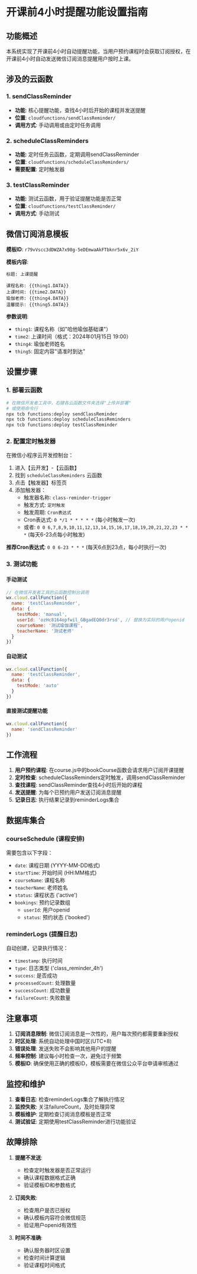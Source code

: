 # 开课前4小时提醒功能设置指南

## 功能概述

本系统实现了开课前4小时自动提醒功能，当用户预约课程时会获取订阅授权，在开课前4小时自动发送微信订阅消息提醒用户按时上课。

## 涉及的云函数

### 1. sendClassReminder
- **功能**: 核心提醒功能，查找4小时后开始的课程并发送提醒
- **位置**: `cloudfunctions/sendClassReminder/`
- **调用方式**: 手动调用或由定时任务调用

### 2. scheduleClassReminders  
- **功能**: 定时任务云函数，定期调用sendClassReminder
- **位置**: `cloudfunctions/scheduleClassReminders/`
- **需要配置**: 定时触发器

### 3. testClassReminder
- **功能**: 测试云函数，用于验证提醒功能是否正常
- **位置**: `cloudfunctions/testClassReminder/`
- **调用方式**: 手动测试

## 微信订阅消息模板

**模板ID**: `r79vVscc3dDWZA7x98g-5eDEmwaAkFTbknr5x6v_2iY`

**模板内容**:
```
标题: 上课提醒

课程名称: {{thing1.DATA}}
上课时间: {{time2.DATA}}  
瑜伽老师: {{thing4.DATA}}
温馨提示: {{thing5.DATA}}
```

**参数说明**:
- `thing1`: 课程名称（如"哈他瑜伽基础课"）
- `time2`: 上课时间（格式：2024年01月15日 19:00）
- `thing4`: 瑜伽老师姓名
- `thing5`: 固定内容"请准时到达"

## 设置步骤

### 1. 部署云函数

```bash
# 在微信开发者工具中，右键各云函数文件夹选择"上传并部署"
# 或使用命令行
npx tcb functions:deploy sendClassReminder
npx tcb functions:deploy scheduleClassReminders  
npx tcb functions:deploy testClassReminder
```

### 2. 配置定时触发器

在微信小程序云开发控制台：

1. 进入【云开发】-【云函数】
2. 找到 `scheduleClassReminders` 云函数
3. 点击【触发器】标签页
4. 添加触发器：
   - 触发器名称: `class-reminder-trigger`
   - 触发方式: `定时触发`
   - 触发周期: `Cron表达式`
   - Cron表达式: `0 */1 * * * * *` (每小时触发一次)
   - 或者: `0 0 6,7,8,9,10,11,12,13,14,15,16,17,18,19,20,21,22,23 * * *` (每天6-23点每小时触发)

**推荐Cron表达式**: `0 0 6-23 * * *` (每天6点到23点，每小时执行一次)

### 3. 测试功能

#### 手动测试
```javascript
// 在微信开发者工具的云函数控制台调用
wx.cloud.callFunction({
  name: 'testClassReminder',
  data: {
    testMode: 'manual',
    userId: 'ozHc8164opfwil_GBgadEQ0dr3rsd', // 替换为实际的用户openid
    courseName: '测试瑜伽课程',
    teacherName: '测试老师'
  }
})
```

#### 自动测试
```javascript
wx.cloud.callFunction({
  name: 'testClassReminder',
  data: {
    testMode: 'auto'
  }
})
```

#### 直接测试提醒功能
```javascript
wx.cloud.callFunction({
  name: 'sendClassReminder'
})
```

## 工作流程

1. **用户预约课程**: 在course.js中的bookCourse函数会请求用户订阅开课提醒
2. **定时检查**: scheduleClassReminders定时触发，调用sendClassReminder
3. **查找课程**: sendClassReminder查找4小时后开始的课程
4. **发送提醒**: 为每个已预约用户发送订阅消息提醒
5. **记录日志**: 执行结果记录到reminderLogs集合

## 数据库集合

### courseSchedule (课程安排)
需要包含以下字段：
- `date`: 课程日期 (YYYY-MM-DD格式)
- `startTime`: 开始时间 (HH:MM格式)
- `courseName`: 课程名称
- `teacherName`: 老师姓名
- `status`: 课程状态 ('active')
- `bookings`: 预约记录数组
  - `userId`: 用户openid
  - `status`: 预约状态 ('booked')

### reminderLogs (提醒日志)
自动创建，记录执行情况：
- `timestamp`: 执行时间
- `type`: 日志类型 ('class_reminder_4h')
- `success`: 是否成功
- `processedCount`: 处理数量
- `successCount`: 成功数量
- `failureCount`: 失败数量

## 注意事项

1. **订阅消息限制**: 微信订阅消息是一次性的，用户每次预约都需要重新授权
2. **时区处理**: 系统自动处理中国时区(UTC+8)
3. **错误处理**: 发送失败不会影响其他用户的提醒
4. **频率控制**: 建议每小时检查一次，避免过于频繁
5. **模板ID**: 确保使用正确的模板ID，模板需要在微信公众平台申请审核通过

## 监控和维护

1. **查看日志**: 检查reminderLogs集合了解执行情况
2. **监控失败**: 关注failureCount，及时处理异常
3. **模板维护**: 定期检查订阅消息模板是否正常
4. **测试验证**: 定期使用testClassReminder进行功能验证

## 故障排除

1. **提醒不发送**:
   - 检查定时触发器是否正常运行
   - 确认课程数据格式正确
   - 验证模板ID和参数格式

2. **订阅失败**:
   - 检查用户是否已授权
   - 确认模板内容符合微信规范
   - 验证用户openid有效性

3. **时间不准确**:
   - 确认服务器时区设置
   - 检查时间计算逻辑
   - 验证课程时间格式
